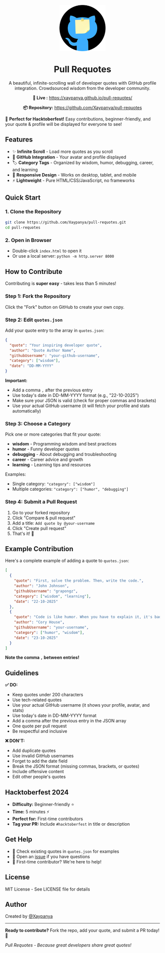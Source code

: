 <div align="center">
  <img src="https://github.com/Xaypanya/pull-requotes/blob/main/img/pull-requotes.png?raw=true" alt="Pull Requotes" width="150"/>

  # Pull Requotes

  A beautiful, infinite-scrolling wall of developer quotes with GitHub profile integration. Crowdsourced wisdom from the developer community.

  **🔗 Live :** https://xaypanya.github.io/pull-requotes/

  **📦 Repository:** https://github.com/Xaypanya/pull-requotes
</div>

🎉 **Perfect for Hacktoberfest!** Easy contributions, beginner-friendly, and your quote & profile will be displayed for everyone to see!

## Features

- ✨ **Infinite Scroll** - Load more quotes as you scroll
- 🎨 **GitHub Integration** - Your avatar and profile displayed
- 🏷️ **Category Tags** - Organized by wisdom, humor, debugging, career, and learning
- 📱 **Responsive Design** - Works on desktop, tablet, and mobile
- ⚡ **Lightweight** - Pure HTML/CSS/JavaScript, no frameworks

## Quick Start

### 1. Clone the Repository
```bash
git clone https://github.com/Xaypanya/pull-requotes.git
cd pull-requotes
```

### 2. Open in Browser
- Double-click `index.html` to open it
- Or use a local server: `python -m http.server 8000`

## How to Contribute

Contributing is **super easy** - takes less than 5 minutes!

### Step 1: Fork the Repository
Click the "Fork" button on GitHub to create your own copy.

### Step 2: Edit `quotes.json`
Add your quote entry to the array in `quotes.json`:

```json
{
  "quote": "Your inspiring developer quote",
  "author": "Quote Author Name",
  "githubUsername": "your-github-username",
  "category": ["wisdom"],
  "date": "DD-MM-YYYY"
}
```

**Important:**
- Add a comma `,` after the previous entry
- Use today's date in DD-MM-YYYY format (e.g., "22-10-2025")
- Make sure your JSON is valid (check for proper commas and brackets)
- Use your actual GitHub username (it will fetch your profile and stats automatically)

### Step 3: Choose a Category
Pick one or more categories that fit your quote:
- **wisdom** - Programming wisdom and best practices
- **humor** - Funny developer quotes
- **debugging** - About debugging and troubleshooting
- **career** - Career advice and growth
- **learning** - Learning tips and resources

Examples:
- Single category: `"category": ["wisdom"]`
- Multiple categories: `"category": ["humor", "debugging"]`

### Step 4: Submit a Pull Request
1. Go to your forked repository
2. Click "Compare & pull request"
3. Add a title: `Add quote by @your-username`
4. Click "Create pull request"
5. That's it! 🎉

## Example Contribution

Here's a complete example of adding a quote to `quotes.json`:

```json
[
  {
    "quote": "First, solve the problem. Then, write the code.",
    "author": "John Johnson",
    "githubUsername": "grapongz",
    "category": ["wisdom", "learning"],
    "date": "22-10-2025"
  },
  {
    "quote": "Code is like humor. When you have to explain it, it's bad.",
    "author": "Cory House",
    "githubUsername": "your-username",
    "category": ["humor", "wisdom"],
    "date": "23-10-2025"
  }
]
```

**Note the comma `,` between entries!**

## Guidelines

**✅ DO:**
- Keep quotes under 200 characters
- Use tech-related quotes
- Use your actual GitHub username (it shows your profile, avatar, and stats)
- Use today's date in DD-MM-YYYY format
- Add a comma after the previous entry in the JSON array
- One quote per pull request
- Be respectful and inclusive

**❌ DON'T:**
- Add duplicate quotes
- Use invalid GitHub usernames
- Forget to add the date field
- Break the JSON format (missing commas, brackets, or quotes)
- Include offensive content
- Edit other people's quotes

## Hacktoberfest 2024

- **Difficulty:** Beginner-friendly ⭐
- **Time:** 5 minutes ⚡
- **Perfect for:** First-time contributors
- **Tag your PR:** Include `#hacktoberfest` in title or description

## Get Help

- 💬 Check existing quotes in `quotes.json` for examples
- 📝 Open an [issue](https://github.com/Xaypanya/pull-requotes/issues) if you have questions
- 🤝 First-time contributor? We're here to help!

## License

MIT License - See LICENSE file for details

## Author

Created by [@Xaypanya](https://github.com/Xaypanya)

---

**Ready to contribute?** Fork the repo, add your quote, and submit a PR today! 🚀

*Pull Requotes - Because great developers share great quotes!*
